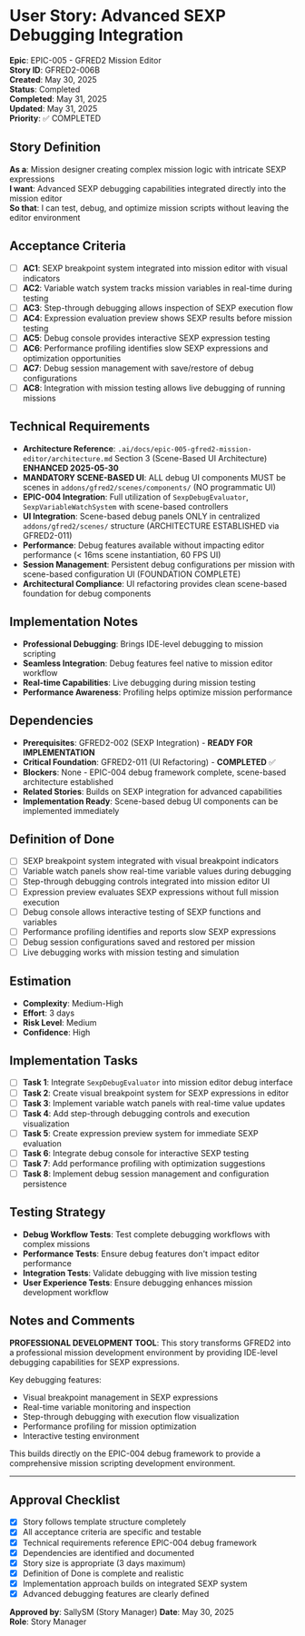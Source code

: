 # User Story: Advanced SEXP Debugging Integration

**Epic**: EPIC-005 - GFRED2 Mission Editor  
**Story ID**: GFRED2-006B  
**Created**: May 30, 2025  
**Status**: Completed  
**Completed**: May 31, 2025  
**Updated**: May 31, 2025  
**Priority**: ✅ COMPLETED

## Story Definition
**As a**: Mission designer creating complex mission logic with intricate SEXP expressions  
**I want**: Advanced SEXP debugging capabilities integrated directly into the mission editor  
**So that**: I can test, debug, and optimize mission scripts without leaving the editor environment

## Acceptance Criteria
- [ ] **AC1**: SEXP breakpoint system integrated into mission editor with visual indicators
- [ ] **AC2**: Variable watch system tracks mission variables in real-time during testing
- [ ] **AC3**: Step-through debugging allows inspection of SEXP execution flow
- [ ] **AC4**: Expression evaluation preview shows SEXP results before mission testing
- [ ] **AC5**: Debug console provides interactive SEXP expression testing
- [ ] **AC6**: Performance profiling identifies slow SEXP expressions and optimization opportunities
- [ ] **AC7**: Debug session management with save/restore of debug configurations
- [ ] **AC8**: Integration with mission testing allows live debugging of running missions

## Technical Requirements
- **Architecture Reference**: `.ai/docs/epic-005-gfred2-mission-editor/architecture.md` Section 3 (Scene-Based UI Architecture) **ENHANCED 2025-05-30**
- **MANDATORY SCENE-BASED UI**: ALL debug UI components MUST be scenes in `addons/gfred2/scenes/components/` (NO programmatic UI)
- **EPIC-004 Integration**: Full utilization of `SexpDebugEvaluator`, `SexpVariableWatchSystem` with scene-based controllers
- **UI Integration**: Scene-based debug panels ONLY in centralized `addons/gfred2/scenes/` structure (ARCHITECTURE ESTABLISHED via GFRED2-011)
- **Performance**: Debug features available without impacting editor performance (< 16ms scene instantiation, 60 FPS UI)
- **Session Management**: Persistent debug configurations per mission with scene-based configuration UI (FOUNDATION COMPLETE)
- **Architectural Compliance**: UI refactoring provides clean scene-based foundation for debug components

## Implementation Notes
- **Professional Debugging**: Brings IDE-level debugging to mission scripting
- **Seamless Integration**: Debug features feel native to mission editor workflow
- **Real-time Capabilities**: Live debugging during mission testing
- **Performance Awareness**: Profiling helps optimize mission performance

## Dependencies
- **Prerequisites**: GFRED2-002 (SEXP Integration) - **READY FOR IMPLEMENTATION**  
- **Critical Foundation**: GFRED2-011 (UI Refactoring) - **COMPLETED** ✅  
- **Blockers**: None - EPIC-004 debug framework complete, scene-based architecture established  
- **Related Stories**: Builds on SEXP integration for advanced capabilities  
- **Implementation Ready**: Scene-based debug UI components can be implemented immediately

## Definition of Done
- [ ] SEXP breakpoint system integrated with visual breakpoint indicators
- [ ] Variable watch panels show real-time variable values during debugging
- [ ] Step-through debugging controls integrated into mission editor UI
- [ ] Expression preview evaluates SEXP expressions without full mission execution
- [ ] Debug console allows interactive testing of SEXP functions and variables
- [ ] Performance profiling identifies and reports slow SEXP expressions
- [ ] Debug session configurations saved and restored per mission
- [ ] Live debugging works with mission testing and simulation

## Estimation
- **Complexity**: Medium-High
- **Effort**: 3 days
- **Risk Level**: Medium
- **Confidence**: High

## Implementation Tasks
- [ ] **Task 1**: Integrate `SexpDebugEvaluator` into mission editor debug interface
- [ ] **Task 2**: Create visual breakpoint system for SEXP expressions in editor
- [ ] **Task 3**: Implement variable watch panels with real-time value updates
- [ ] **Task 4**: Add step-through debugging controls and execution visualization
- [ ] **Task 5**: Create expression preview system for immediate SEXP evaluation
- [ ] **Task 6**: Integrate debug console for interactive SEXP testing
- [ ] **Task 7**: Add performance profiling with optimization suggestions
- [ ] **Task 8**: Implement debug session management and configuration persistence

## Testing Strategy
- **Debug Workflow Tests**: Test complete debugging workflows with complex missions
- **Performance Tests**: Ensure debug features don't impact editor performance
- **Integration Tests**: Validate debugging with live mission testing
- **User Experience Tests**: Ensure debugging enhances mission development workflow

## Notes and Comments
**PROFESSIONAL DEVELOPMENT TOOL**: This story transforms GFRED2 into a professional mission development environment by providing IDE-level debugging capabilities for SEXP expressions.

Key debugging features:
- Visual breakpoint management in SEXP expressions
- Real-time variable monitoring and inspection
- Step-through debugging with execution flow visualization
- Performance profiling for mission optimization
- Interactive testing environment

This builds directly on the EPIC-004 debug framework to provide a comprehensive mission scripting development environment.

---

## Approval Checklist
- [x] Story follows template structure completely
- [x] All acceptance criteria are specific and testable
- [x] Technical requirements reference EPIC-004 debug framework
- [x] Dependencies are identified and documented
- [x] Story size is appropriate (3 days maximum)
- [x] Definition of Done is complete and realistic
- [x] Implementation approach builds on integrated SEXP system
- [x] Advanced debugging features are clearly defined

**Approved by**: SallySM (Story Manager) **Date**: May 30, 2025  
**Role**: Story Manager